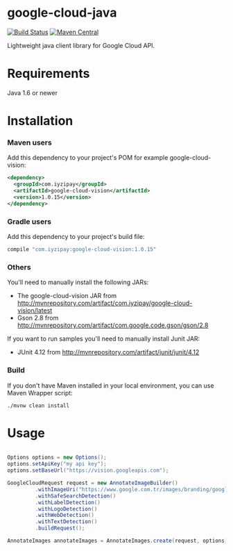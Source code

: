 # google-cloud-java

[![Build Status](https://travis-ci.org/iyzico/google-cloud-java.svg?branch=master)](https://travis-ci.org/iyzico/google-cloud-java)
[![Maven Central](https://maven-badges.herokuapp.com/maven-central/com.iyzipay/google-cloud-java/badge.svg)](https://maven-badges.herokuapp.com/maven-central/com.iyzipay/google-cloud-java/)

Lightweight java client library for Google Cloud API.

# Requirements

Java 1.6 or newer

# Installation

### Maven users

Add this dependency to your project's POM for example google-cloud-vision:

```xml
<dependency>
  <groupId>com.iyzipay</groupId>
  <artifactId>google-cloud-vision</artifactId>
  <version>1.0.15</version>
</dependency>
```

### Gradle users

Add this dependency to your project's build file:

```groovy
compile "com.iyzipay:google-cloud-vision:1.0.15"
```

### Others

You'll need to manually install the following JARs:

* The google-cloud-vision JAR from http://mvnrepository.com/artifact/com.iyzipay/google-cloud-vision/latest
* Gson 2.8 from http://mvnrepository.com/artifact/com.google.code.gson/gson/2.8

If you want to run samples you'll need to manually install Junit JAR:

* JUnit 4.12 from http://mvnrepository.com/artifact/junit/junit/4.12

### Build

If you don't have Maven installed in your local environment, you can use Maven Wrapper script:

    ./mvnw clean install

# Usage

```java

Options options = new Options();
options.setApiKey("my api key");
options.setBaseUrl("https://vision.googleapis.com");

GoogleCloudRequest request = new AnnotateImageBuilder()
         .withImageUri("https://www.google.com.tr/images/branding/googlelogo/2x/googlelogo_color_1.0.154dp.png")
         .withSafeSearchDetection()
         .withLabelDetection()
         .withLogoDetection()
         .withWebDetection()
         .withTextDetection()
         .buildRequest();

AnnotateImages annotateImages = AnnotateImages.create(request, options);

```
